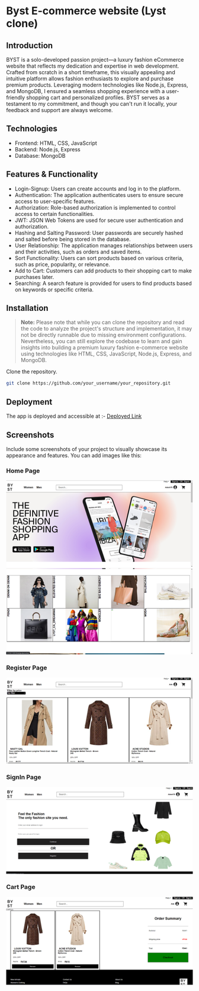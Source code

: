 # Byst E-commerce website (Lyst clone)

## Introduction

BYST is a solo-developed passion project—a luxury fashion eCommerce website that reflects my dedication and expertise in web development. Crafted from scratch in a short timeframe, this visually appealing and intuitive platform allows fashion enthusiasts to explore and purchase premium products. Leveraging modern technologies like Node.js, Express, and MongoDB, I ensured a seamless shopping experience with a user-friendly shopping cart and personalized profiles. BYST serves as a testament to my commitment, and though you can't run it locally, your feedback and support are always welcome.

## Technologies

- Frontend: HTML, CSS, JavaScript 
- Backend: Node.js, Express
- Database: MongoDB 


## Features & Functionality

- Login-Signup: Users can create accounts and log in to the platform.
- Authentication: The application authenticates users to ensure secure access to user-specific features.
- Authorization: Role-based authorization is implemented to control access to certain functionalities.
- JWT: JSON Web Tokens are used for secure user authentication and authorization.
- Hashing and Salting Password: User passwords are securely hashed and salted before being stored in the database.
- User Relationship: The application manages relationships between users and their activities, such as orders and saved items.
- Sort Functionality: Users can sort products based on various criteria, such as price, popularity, or relevance.
- Add to Cart: Customers can add products to their shopping cart to make purchases later.
- Searching: A search feature is provided for users to find products based on keywords or specific criteria.


## Installation
> **Note:** Please note that while you can clone the repository and read the code to analyze the project's structure and implementation, it may not be directly runnable due to missing environment configurations. Nevertheless, you can still explore the codebase to learn and gain insights into building a premium luxury fashion e-commerce website using technologies like HTML, CSS, JavaScript, Node.js, Express, and MongoDB.



 Clone the repository.
```bash
git clone https://github.com/your_username/your_repository.git
```

## Deployment

The app is deployed and accessible at :- [Deployed Link](https://64b902eef63d986dc912c71b--enchanting-fairy-d454f3.netlify.app/)



## Screenshots

Include some screenshots of your project to visually showcase its appearance and features. You can add images like this:


### Home Page
<img src="./Frontend/images/page1_main.png" >
<img src="./Frontend/images/page1_main2.png" >

### Register Page
<img src="./Frontend//images/page4_product.png" >

### SignIn Page
<img src="./Frontend//images/pag3_signin.png" >

### Cart Page
<img src="./Frontend/images/page_crt.png">






